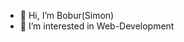 - 👋 Hi, I’m Bobur(Simon)
- 👀 I’m interested in Web-Development

<!---
boburtojiboev/boburtojiboev is a ✨ special ✨ repository because its `README.md` (this file) appears on your GitHub profile.
You can click the Preview link to take a look at your changes.
--->
